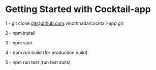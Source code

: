 # Getting Started with Cocktail-app

1 - git clone git@github.com:vinothnada/cocktail-app.git

2 - npm install

3 - npm start

4 - npm run build (for production build)

5 - npm run test (run test suits)
